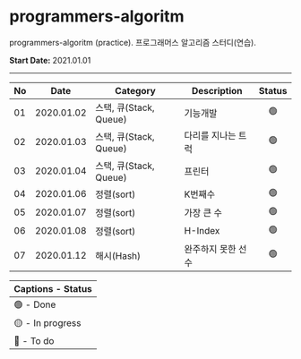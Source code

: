 # programmers-algoritm
programmers-algoritm (practice).
프로그래머스 알고리즘 스터디(연습).

**Start Date:** 2021.01.01

___

No | Date        | Category | Description            | Status |
--|-------------|-----------------|------------------------|:---:|
01 | 2020.01.02 | 스택, 큐(Stack, Queue) | 기능개발 | 🟢 |
02 | 2020.01.03 | 스택, 큐(Stack, Queue) | 다리를 지나는 트럭 | 🟢 |
03 | 2020.01.04 | 스택, 큐(Stack, Queue) | 프린터 | 🟢 |
04 | 2020.01.06 | 정렬(sort) | K번째수 | 🟢 |
05 | 2020.01.07 | 정렬(sort) | 가장 큰 수 | 🟢 |
06 | 2020.01.08 | 정렬(sort) | H-Index | 🟢 |
07 | 2020.01.12 | 해시(Hash) | 완주하지 못한 선수 | 🟢 |

| Captions - Status |
|---------|
| 🟢 - Done |
| 🟡 - In progress |
| 🔴 - To do |
